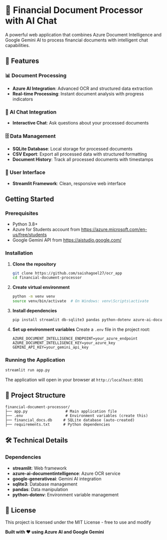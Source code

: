# 📄 Financial Document Processor with AI Chat

A powerful web application that combines Azure Document Intelligence and Google Gemini AI to process financial documents with intelligent chat capabilities.

## 🌟 Features

### 📊 Document Processing
- **Azure AI Integration**: Advanced OCR and structured data extraction
- **Real-time Processing**: Instant document analysis with progress indicators

### 💬 AI Chat Integration
- **Interactive Chat**: Ask questions about your processed documents

### 🗄️ Data Management
- **SQLite Database**: Local storage for processed documents
- **CSV Export**: Export all processed data with structured formatting
- **Document History**: Track all processed documents with timestamps

### 🎨 User Interface
- **Streamlit Framework**: Clean, responsive web interface

##  Getting Started

### Prerequisites
- Python 3.8+
- Azure for Students account from https://azure.microsoft.com/en-us/free/students
- Google Gemini API from https://aistudio.google.com/

### Installation

1. **Clone the repository**
   ```bash
   git clone https://github.com/saishagoel27/ocr_app
   cd financial-document-processor
   ```

2. **Create virtual environment**
   ```bash
   python -m venv venv
   source venv/bin/activate  # On Windows: venv\Scripts\activate
   ```

3. **Install dependencies**
   ```bash
   pip install streamlit db-sqlite3 pandas python-dotenv azure-ai-documentintelligence google-generativeai
   ```

4. **Set up environment variables**
   Create a `.env` file in the project root:
   ```env
   AZURE_DOCUMENT_INTELLIGENCE_ENDPOINT=your_azure_endpoint
   AZURE_DOCUMENT_INTELLIGENCE_KEY=your_azure_key
   GEMINI_API_KEY=your_gemini_api_key
   ```

### Running the Application

```bash
streamlit run app.py
```

The application will open in your browser at `http://localhost:8501`


## 📁 Project Structure

```
financial-document-processor/
├── app.py                 # Main application file
├── .env                   # Environment variables (create this)
├── financial_docs.db     # SQLite database (auto-created)
├── requirements.txt      # Python dependencies
```

## 🛠️ Technical Details

### Dependencies
- **streamlit**: Web framework
- **azure-ai-documentintelligence**: Azure OCR service
- **google-generativeai**: Gemini AI integration
- **sqlite3**: Database management
- **pandas**: Data manipulation
- **python-dotenv**: Environment variable management


## 📄 License

This project is licensed under the MIT License - free to use and modify

**Built with ❤️ using Azure AI and Google Gemini**
